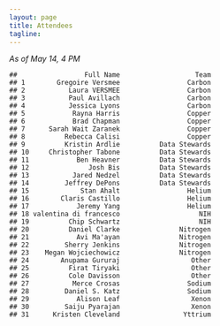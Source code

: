 ```yaml
---
layout: page
title: Attendees
tagline: 
---
```


_As of May 14, 4 PM_

    ##                 Full Name                   Team
    ## 1        Gregoire Versmee                 Carbon
    ## 2           Laura VERSMEE                 Carbon
    ## 3           Paul Avillach                 Carbon
    ## 4           Jessica Lyons                 Carbon
    ## 5            Rayna Harris                 Copper
    ## 6            Brad Chapman                 Copper
    ## 7      Sarah Wait Zaranek                 Copper
    ## 8          Rebecca Calisi                 Copper
    ## 9          Kristin Ardlie          Data Stewards
    ## 10     Christopher Tabone          Data Stewards
    ## 11            Ben Heavner          Data Stewards
    ## 12               Josh Bis          Data Stewards
    ## 13           Jared Nedzel          Data Stewards
    ## 14         Jeffrey DePons          Data Stewards
    ## 15             Stan Ahalt                 Helium
    ## 16        Claris Castillo                 Helium
    ## 17            Jeremy Yang                 Helium
    ## 18 valentina di francesco                    NIH
    ## 19          Chip Schwartz                    NIH
    ## 20          Daniel Clarke               Nitrogen
    ## 21            Avi Ma'ayan               Nitrogen
    ## 22         Sherry Jenkins               Nitrogen
    ## 23    Megan Wojciechowicz               Nitrogen
    ## 24        Anupama Gururaj                  Other
    ## 25          Firat Tiryaki                  Other
    ## 26          Cole Davisson                  Other
    ## 27           Merce Crosas                 Sodium
    ## 28         Daniel S. Katz                 Sodium
    ## 29            Alison Leaf                  Xenon
    ## 30         Saiju Pyarajan                  Xenon
    ## 31      Kristen Cleveland                Yttrium

